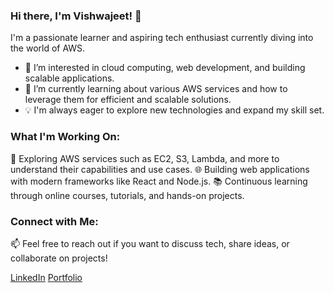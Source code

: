 ### Hi there, I'm Vishwajeet! 👋

I'm a passionate learner and aspiring tech enthusiast currently diving into the world of AWS.

- 👀 I’m interested in cloud computing, web development, and building scalable applications.
- 🌱 I’m currently learning about various AWS services and how to leverage them for efficient and scalable solutions.
- 💡 I'm always eager to explore new technologies and expand my skill set.

### What I'm Working On:

🚀 Exploring AWS services such as EC2, S3, Lambda, and more to understand their capabilities and use cases.
🌐 Building web applications with modern frameworks like React and Node.js.
📚 Continuous learning through online courses, tutorials, and hands-on projects.

### Connect with Me:

📫 Feel free to reach out if you want to discuss tech, share ideas, or collaborate on projects!

[LinkedIn](https://www.linkedin.com/in/your-profile)
[Portfolio](https://your-portfolio.com)
